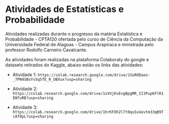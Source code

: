 # Atividades de Estatísticas e Probabilidade
Atividades realizadas durante o progresso da matéria Estatística e Probabilidade - CPTA120 ofertada pelo curso de Ciência da Computação da Universidade Federal de Alagoas - Campus Arapiraca e ministrada pelo professor Rodolfo Carneiro Cavalcante.

As atividades foram realizadas na plataforma Colaboraty do google e datasets retirados do Kaggle, abaixo estão os links das atividades:

- Atividade 1:
`https://colab.research.google.com/drive/1SoRODaoz-_7PN4SBsYv5q5fE_R_UBXux?usp=sharing`

- Atividade 2: 
`https://colab.research.google.com/drive/1sVXjEvEvgBpgMR_II3PupKFlR1EW7uRB?usp=sharing`

- Atividade 3:
`https://colab.research.google.com/drive/1hrKFOh2l7t0quSvGovtm33qB9TcAf0pL?usp=sharing`


